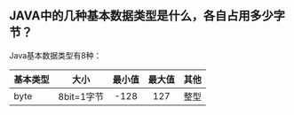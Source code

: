 
## JAVA中的几种基本数据类型是什么，各自占用多少字节？
Java基本数据类型有8种：

| 基本类型 | 大小 | 最小值 | 最大值 | 其他 |
| :-----| :----: | :----: | :----: | :----: |
| byte | 8bit=1字节 | -128 | 127 | 整型 |
